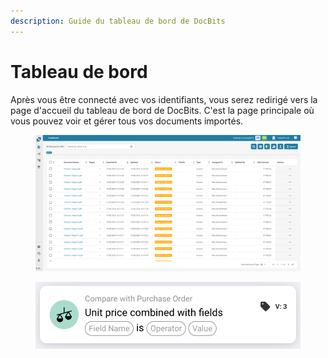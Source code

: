 ```yaml
---
description: Guide du tableau de bord de DocBits
---
```


# Tableau de bord

Après vous être connecté avec vos identifiants, vous serez redirigé vers la page d'accueil du tableau de bord de DocBits. C'est la page principale où vous pouvez voir et gérer tous vos documents importés.

<figure><img src="../../../.gitbook/assets/dashboard.png" alt=""><figcaption></figcaption></figure>

<figure><img src="../../../.gitbook/assets/image%20(26).png" alt=""><figcaption></figcaption></figure>
